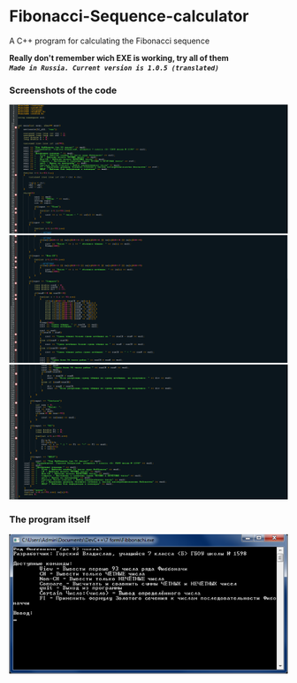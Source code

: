 # Fibonacci-Sequence-calculator
A C++ program for calculating the Fibonacci sequence

**Really don't remember wich EXE is working, try all of them**<br>
***`Made in Russia. Current version is 1.0.5 (translated)`***

### Screenshots of the code
![](https://github.com/Vladg24YT/Fibonacci-Sequence-calculator/blob/master/Код1.png "Code1")
![](https://github.com/Vladg24YT/Fibonacci-Sequence-calculator/blob/master/Код2.png "Code2")
![](https://github.com/Vladg24YT/Fibonacci-Sequence-calculator/blob/master/Код4.png "Code3")
### The program itself
![](https://github.com/Vladg24YT/Fibonacci-Sequence-calculator/blob/master/Фото%20программы.png "Interface")
